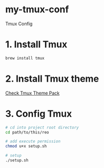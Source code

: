 # my-tmux-conf
Tmux Config

# 1. Install Tmux

```bash
brew install tmux
```

# 2. Install Tmux theme

[Check Tmux Theme Pack](https://github.com/EvanXzj/tmux-themepack)

# 3. Config Tmux 

```bash
# cd into project root directory
cd path/to/this/reo

# add execute permission
chmod u+x setup.sh

# setup
./setup.sh
```
